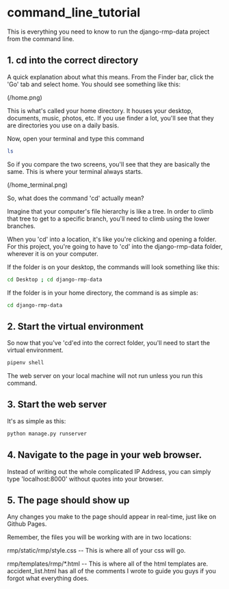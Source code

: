 # command_line_tutorial

This is everything you need to know to run the django-rmp-data project from the command line. 

## 1. cd into the correct directory

A quick explanation about what this means. From the Finder bar, click the 'Go' tab and select home. You should see something like this: 

(/home.png)

This is what's called your home directory. It houses your desktop, documents, music, photos, etc. If you use finder a lot, you'll see that they are directories you use on a daily basis. 

Now, open your terminal and type this command 

```bash
ls
```

So if you compare the two screens, you'll see that they are basically the same. This is where your terminal always starts. 

(/home_terminal.png)

So, what does the command 'cd' actually mean? 

Imagine that your computer's file hierarchy is like a tree. In order to climb that tree to get to a specific branch, you'll need to climb using the lower branches. 

When you 'cd' into a location, it's like you're clicking and opening a folder. For this project, you're going to have to 'cd' into the django-rmp-data folder, wherever it is on your computer. 

If the folder is on your desktop, the commands will look something like this:

```bash
cd Desktop ; cd django-rmp-data
```

If the folder is in your home directory, the command is as simple as:

```bash
cd django-rmp-data
```

## 2. Start the virtual environment

So now that you've 'cd'ed into the correct folder, you'll need to start the virtual environment. 

```bash
pipenv shell
```

The web server on your local machine will not run unless you run this command. 

## 3. Start the web server

It's as simple as this:

```bash
python manage.py runserver
``` 

## 4. Navigate to the page in your web browser. 

Instead of writing out the whole complicated IP Address, you can simply type 'localhost:8000' without quotes into your browser. 

## 5. The page should show up

Any changes you make to the page should appear in real-time, just like on Github Pages. 

Remember, the files you will be working with are in two locations: 

rmp/static/rmp/style.css -- This is where all of your css will go. 

rmp/templates/rmp/*.html -- This is where all of the html templates are. accident_list.html has all of the comments I wrote to guide you guys if you forgot what everything does. 



